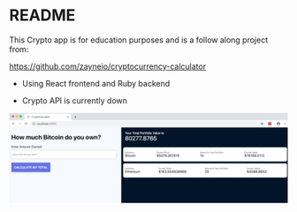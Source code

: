 # README

This Crypto app is for education purposes and is a follow along project from:



https://github.com/zayneio/cryptocurrency-calculator

* Using React frontend and Ruby backend

* Crypto API is currently down 

![sample](app/docs/images/example.png)